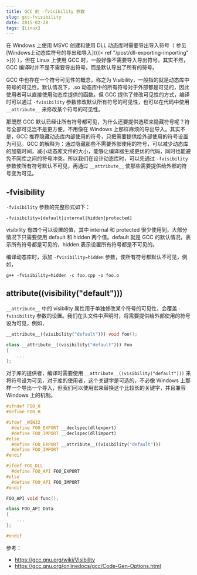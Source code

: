 ```yaml
---
title: GCC 的 -fvisibility 参数
slug: gcc-fvisibility
date: 2015-02-28
tags: [Linux]
---
```


在 Windows 上使用 MSVC 创建和使用 DLL 动态库时需要导出导入符号（ 参见[Windows上动态库符号的导出和导入]({{< ref "/post/dll-exporting-importing" >}}) ），但在 Linux 上使用 GCC 时，一般好像不需要导入导出符号。其实不然，GCC 编译时并不是不需要导出符号，而是默认导出了所有的符号。

GCC 中也存在一个符号可见性的概念，称之为 Visibility，一般指的就是动态库中符号的可见性。默认情况下，.so 动态库中的所有符号对于外部都是可见的，因此使用者可以直接使用动态库提供的函数。但 GCC 提供了修改可见性的方式，编译时可以通过 `-fvisibility` 参数修改默认所有符号的可见性，也可以在代码中使用 `__attribute__` 来修改某个符号的可见性。

那既然 GCC 默认已经让所有符号都可见，为什么还要提供选项来隐藏符号呢？符号全部可见岂不是更方便，不用像在 Windows 上那样麻烦的导出导入。其实不是，GCC 推荐隐藏动态库内部使用的符号，只把需要提供给外部使用的符号设置为可见。GCC 的解释为：通过隐藏那些不需要外部使用的符号，可以减少动态库的加载时间，减小动态库文件的大小，能够让编译器生成更优的代码，同时也能避免不同库之间的符号冲突。所以我们在设计动态库时，可以先通过 `-fvisibility` 参数使所有符号默认不可见，再通过 `__attribute__` 使那些需要提供给外部的符号变为可见。

## -fvisibility

`-fvisibility` 参数的完整形式如下：

```
-fvisibility=[default|internal|hidden|protected]
```

visibility 有四个可以设置的值，其中 internal 和 protected 很少使用到，大部分情况下只需要使用 default 和 hidden 两个值。default 就是 GCC 的默认情况，表示所有符号都是可见的，hidden 表示设置所有符号都是不可见的。

编译动态库时，添加 `-fvisibility=hidden` 参数，使所有符号都默认不可见，例如，

```
g++ -fvisibility=hidden -c foo.cpp -o foo.o
```

## __attribute__((visibility("default")))

`__attribute__` 中的 visibility 属性用于单独修改某个符号的可见性，会覆盖 `-fvisibility` 参数的设置。我们在头文件中声明时，将需要提供给外部使用的符号设为可见，例如，

```c++
__attribute__((visibility("default"))) void foo();

class __attribute__((visibility("default"))) Foo
{
    ...
};
```

对于库的提供者，编译时需要使用 `__attribute__((visibility("default")))` 来将符号设为可见，对于库的使用者，这个关键字是可选的，不必像 Windows 上那样一个导出一个导入，但我们可以使用宏来替换这个比较长的关键字，并且兼容 Windows 上的机制。

```c++
#ifndef FOO_H
#define FOO_H

#ifdef _WIN32
  #define FOO_EXPORT __declspec(dllexport)
  #define FOO_IMPORT __declspec(dllimport)
#else
  #define FOO_EXPORT __attribute__((visibility("default")))
  #define FOO_IMPORT
#endif

#ifdef FOO_DLL
  #define FOO_API FOO_EXPORT
#else
  #define FOO_API FOO_IMPORT
#endif

FOO_API void func();

class FOO_API Data
{
    ...
};

#endif
```

参考：

- https://gcc.gnu.org/wiki/Visibility
- https://gcc.gnu.org/onlinedocs/gcc/Code-Gen-Options.html
